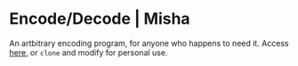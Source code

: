 # Encode/Decode | Misha
An artbitrary encoding program, for anyone who happens to need it. Access [here](https://encode.enbymisha.repl.co/), or `clone`  and modify for personal use.